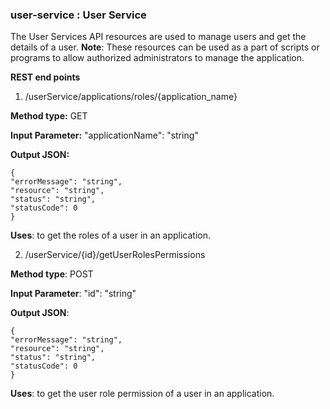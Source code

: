 
### user-service : User Service


The User Services API resources are used to manage users and get the details of a user. 
**Note**: These resources can be used as a part of scripts or programs to allow authorized administrators to manage the application.

**REST end points**

1. /userService/applications/roles/{application_name}

**Method type:** GET

**Input Parameter:**
"applicationName": "string"

**Output JSON:**
```
{
"errorMessage": "string",
"resource": "string",
"status": "string",
"statusCode": 0
}
```

**Uses**: to get the roles of a user in an application.
      


2. /userService/{id}/getUserRolesPermissions

**Method type**: POST

**Input Parameter**:
"id": "string"

**Output JSON**:
```
{
"errorMessage": "string",
"resource": "string",
"status": "string",
"statusCode": 0
}
```
**Uses**: to get the user role permission of a user in an application.
      



      

